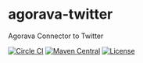 # agorava-twitter
Agorava Connector to Twitter

[![Circle CI](https://circleci.com/gh/agorava/agorava-twitter.svg?style=svg)](https://circleci.com/gh/agorava/agorava-twitter) 
[![Maven Central](https://maven-badges.herokuapp.com/maven-central/org.agorava/agorava-twitter-parent/badge.svg)](https://maven-badges.herokuapp.com/maven-central/org.agorava/agorava-twitter-parent) 
[![License](http://img.shields.io/badge/license-Apache2-red.svg)](http://opensource.org/licenses/apache-2.0)
